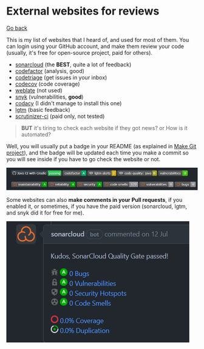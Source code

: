 # External websites for reviews

[Go back](../index.md#advanced-concepts)

This is my list of websites that I heard of, and used for most of them. You can login using your GitHub account, and make them review your code (usually, it's free for open-source project, paid for others).

* [sonarcloud](https://sonarcloud.io) (the **BEST**, quite a lot of feedback)
* [codefactor](https://www.codefactor.io/) (analysis, good)
* [codetriage](https://www.codetriage.com/) (get issues in your inbox)
* [codecov](https://about.codecov.io/) (code coverage)
* [weblate](https://weblate.org/fr/) (not used)
* [snyk](https://snyk.io/) (vulnerabilities, **good**)
* [codacy](https://www.codacy.com/) (I didn't manage to install this one)
* [lgtm](https://lgtm.com/) (basic feedback)
* [scrutinizer-ci](https://scrutinizer-ci.com/) (paid only, not tested)

> **BUT** it's tiring to check each website if they got news? or How is it automated?

Well, you will usually put a badge in your README (as explained in [Make Git project](../../../proj/make-git-project/index.md)), and the badge will be updated each time you make a commit so you will see inside if you have to go check the website or not.

![Github external tools badges](../images/badges.png)

Some websites can also **make comments in your Pull requests**, if you enabled it, or sometimes, if you have the paid version (sonarcloud, lgtm, and snyk did it for free for me).

![Github external tools comment](../images/comment.png)